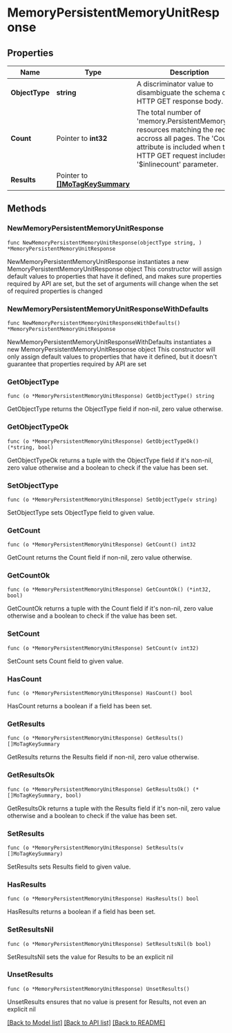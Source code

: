 # MemoryPersistentMemoryUnitResponse

## Properties

Name | Type | Description | Notes
------------ | ------------- | ------------- | -------------
**ObjectType** | **string** | A discriminator value to disambiguate the schema of a HTTP GET response body. | 
**Count** | Pointer to **int32** | The total number of &#39;memory.PersistentMemoryUnit&#39; resources matching the request, accross all pages. The &#39;Count&#39; attribute is included when the HTTP GET request includes the &#39;$inlinecount&#39; parameter. | [optional] 
**Results** | Pointer to [**[]MoTagKeySummary**](MoTagKeySummary.md) |  | [optional] 

## Methods

### NewMemoryPersistentMemoryUnitResponse

`func NewMemoryPersistentMemoryUnitResponse(objectType string, ) *MemoryPersistentMemoryUnitResponse`

NewMemoryPersistentMemoryUnitResponse instantiates a new MemoryPersistentMemoryUnitResponse object
This constructor will assign default values to properties that have it defined,
and makes sure properties required by API are set, but the set of arguments
will change when the set of required properties is changed

### NewMemoryPersistentMemoryUnitResponseWithDefaults

`func NewMemoryPersistentMemoryUnitResponseWithDefaults() *MemoryPersistentMemoryUnitResponse`

NewMemoryPersistentMemoryUnitResponseWithDefaults instantiates a new MemoryPersistentMemoryUnitResponse object
This constructor will only assign default values to properties that have it defined,
but it doesn't guarantee that properties required by API are set

### GetObjectType

`func (o *MemoryPersistentMemoryUnitResponse) GetObjectType() string`

GetObjectType returns the ObjectType field if non-nil, zero value otherwise.

### GetObjectTypeOk

`func (o *MemoryPersistentMemoryUnitResponse) GetObjectTypeOk() (*string, bool)`

GetObjectTypeOk returns a tuple with the ObjectType field if it's non-nil, zero value otherwise
and a boolean to check if the value has been set.

### SetObjectType

`func (o *MemoryPersistentMemoryUnitResponse) SetObjectType(v string)`

SetObjectType sets ObjectType field to given value.


### GetCount

`func (o *MemoryPersistentMemoryUnitResponse) GetCount() int32`

GetCount returns the Count field if non-nil, zero value otherwise.

### GetCountOk

`func (o *MemoryPersistentMemoryUnitResponse) GetCountOk() (*int32, bool)`

GetCountOk returns a tuple with the Count field if it's non-nil, zero value otherwise
and a boolean to check if the value has been set.

### SetCount

`func (o *MemoryPersistentMemoryUnitResponse) SetCount(v int32)`

SetCount sets Count field to given value.

### HasCount

`func (o *MemoryPersistentMemoryUnitResponse) HasCount() bool`

HasCount returns a boolean if a field has been set.

### GetResults

`func (o *MemoryPersistentMemoryUnitResponse) GetResults() []MoTagKeySummary`

GetResults returns the Results field if non-nil, zero value otherwise.

### GetResultsOk

`func (o *MemoryPersistentMemoryUnitResponse) GetResultsOk() (*[]MoTagKeySummary, bool)`

GetResultsOk returns a tuple with the Results field if it's non-nil, zero value otherwise
and a boolean to check if the value has been set.

### SetResults

`func (o *MemoryPersistentMemoryUnitResponse) SetResults(v []MoTagKeySummary)`

SetResults sets Results field to given value.

### HasResults

`func (o *MemoryPersistentMemoryUnitResponse) HasResults() bool`

HasResults returns a boolean if a field has been set.

### SetResultsNil

`func (o *MemoryPersistentMemoryUnitResponse) SetResultsNil(b bool)`

 SetResultsNil sets the value for Results to be an explicit nil

### UnsetResults
`func (o *MemoryPersistentMemoryUnitResponse) UnsetResults()`

UnsetResults ensures that no value is present for Results, not even an explicit nil

[[Back to Model list]](../README.md#documentation-for-models) [[Back to API list]](../README.md#documentation-for-api-endpoints) [[Back to README]](../README.md)


